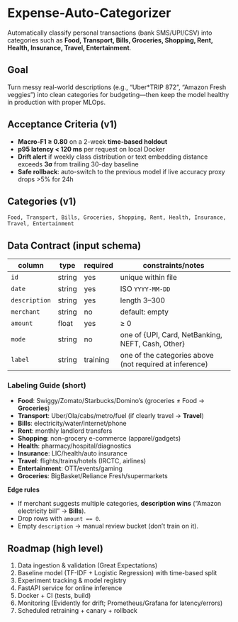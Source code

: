 # Expense-Auto-Categorizer

Automatically classify personal transactions (bank SMS/UPI/CSV) into categories such as **Food, Transport, Bills, Groceries, Shopping, Rent, Health, Insurance, Travel, Entertainment**.

## Goal
Turn messy real-world descriptions (e.g., “Uber*TRIP 872”, “Amazon Fresh veggies”) into clean categories for budgeting—then keep the model healthy in production with proper MLOps.

## Acceptance Criteria (v1)
- **Macro-F1 ≥ 0.80** on a 2-week **time-based holdout**
- **p95 latency < 120 ms** per request on local Docker
- **Drift alert** if weekly class distribution or text embedding distance exceeds **3σ** from trailing 30-day baseline
- **Safe rollback**: auto-switch to the previous model if live accuracy proxy drops >5% for 24h

## Categories (v1)
`Food, Transport, Bills, Groceries, Shopping, Rent, Health, Insurance, Travel, Entertainment`

## Data Contract (input schema)
| column       | type   | required | constraints/notes |
|--------------|--------|----------|-------------------|
| `id`         | string | yes      | unique within file |
| `date`       | string | yes      | ISO `YYYY-MM-DD`  |
| `description`| string | yes      | length 3–300      |
| `merchant`   | string | no       | default: empty    |
| `amount`     | float  | yes      | ≥ 0               |
| `mode`       | string | no       | one of {UPI, Card, NetBanking, NEFT, Cash, Other} |
| `label`      | string | training | one of the categories above (not required at inference) |

### Labeling Guide (short)
- **Food**: Swiggy/Zomato/Starbucks/Domino’s (groceries ≠ Food → **Groceries**)
- **Transport**: Uber/Ola/cabs/metro/fuel (if clearly travel → **Travel**)
- **Bills**: electricity/water/internet/phone
- **Rent**: monthly landlord transfers
- **Shopping**: non-grocery e-commerce (apparel/gadgets)
- **Health**: pharmacy/hospital/diagnostics
- **Insurance**: LIC/health/auto insurance
- **Travel**: flights/trains/hotels (IRCTC, airlines)
- **Entertainment**: OTT/events/gaming
- **Groceries**: BigBasket/Reliance Fresh/supermarkets

**Edge rules**  
- If merchant suggests multiple categories, **description wins** (“Amazon electricity bill” → **Bills**).  
- Drop rows with `amount == 0`.  
- Empty `description` → manual review bucket (don’t train on it).

## Roadmap (high level)
1. Data ingestion & validation (Great Expectations)
2. Baseline model (TF-IDF + Logistic Regression) with time-based split
3. Experiment tracking & model registry
4. FastAPI service for online inference
5. Docker + CI (tests, build)
6. Monitoring (Evidently for drift; Prometheus/Grafana for latency/errors)
7. Scheduled retraining + canary + rollback

